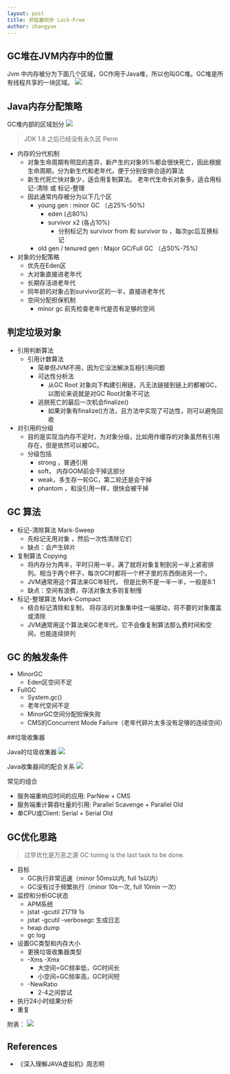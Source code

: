 ```yaml
---
layout: post
title: 非阻塞同步 Lock-Free
author: zhangyue
---
```


## GC堆在JVM内存中的位置
Jvm 中内存被分为下面几个区域，GC作用于Java堆，所以也叫GC堆。GC堆是所有线程共享的一块区域。 
![](/assets/img/blog/2014-06-01-jvm-gc-note.png)
## Java内存分配策略
GC堆内部的区域划分
![](/assets/img/blog/2014-06-01-jvm-gc-note4.png)
> JDK 1.8 之后已经没有永久区 Perm

* 内存的分代机制
    * 对象生命周期有明显的差异，新产生的对象95%都会很快死亡，因此根据生命周期，分为新生代和老年代，便于分别安排合适的算法
    * 新生代死亡快对象少，适合用复制算法。 老年代生命长对象多，适合用标记-清除 或 标记-整理
    * 因此通常内存被分为以下几个区
        * young gen : minor GC  （占25%-50%)
            * eden  (占80%)
            * survivor x2 (各占10%)  
                * 分别标记为 survivor from 和 survivor to ，每次gc后互换标记  
        * old gen / tenured gen : Major GC/Full GC （占50%-75%)
* 对象的分配策略
    * 优先在Eden区
    * 大对象直接进老年代
    * 长期存活进老年代
    * 同年龄的对象占到survivor区的一半，直接进老年代
    * 空间分配担保机制
        * minor gc 前先检查老年代是否有足够的空间

## 判定垃圾对象
* 引用判断算法
    * 引用计数算法
        * 简单但JVM不用，因为它没法解决互相引用问题
		* 可达性分析法
			* 从GC Root 对象向下构建引用链，凡无法链接到链上的都被GC，以图论来说就是对GC Root对象不可达
		* 逃脱死亡的最后一次机会finalize()
			* 如果对象有finalize()方法，且方法中实现了可达性，则可以避免回收
* 对引用的分级
    * 目的是实现当内存不足时，为对象分级，比如用作缓存的对象虽然有引用存在，但是依然可以被GC。
    * 分级包括
        * strong ，普通引用
        * soft， 内存OOM前会干掉这部分
        * weak，多生存一轮GC，第二轮还是会干掉
        * phantom ，和没引用一样，很快会被干掉

## GC 算法
* 标记-清除算法 Mark-Sweep
    * 先标记无用对象 ，然后一次性清除它们
    * 缺点：会产生碎片
* 复制算法 Copying
    * 将内存分为两半，平时只用一半，满了就将对象复制到另一半上紧密排列。相当于两个杯子，每次GC时都将一个杯子里的东西倒进另一个。
    * JVM通常用这个算法来GC年轻代， 但是比例不是一半一半，一般是8:1
    * 缺点：空间有浪费，存活对象太多则复制慢
* 标记-整理算法 Mark-Compact
    * 结合标记清除和复制， 将存活的对象集中往一端挪动，将不要的对象覆盖或清除
    * JVM通常用这个算法来GC老年代，它不会像复制算法那么费时间和空间，也能连续排列

## GC 的触发条件
* MinorGC
    * Eden区空间不足
* FullGC
    * System.gc()
    * 老年代空间不足
    * MinorGC空间分配担保失败
    * CMS的Concurrent Mode Failure（老年代碎片太多没有足够的连续空间）

##垃圾收集器

Java的垃圾收集器
![](/assets/img/blog/2014-06-01-jvm-gc-note1.png)

Java收集器间的配合关系
![](/assets/img/blog/2014-06-01-jvm-gc-note3.png)

常见的组合
* 服务端重响应时间的应用:  ParNew + CMS
* 服务端重计算吞吐量的引用: Parallel Scavenge + Parallel Old
* 单CPU或Client: Serial + Serial Old

## GC优化思路
> 过早优化是万恶之源
> GC tuning is the last task to be done.

* 目标
    * GC执行非常迅速（minor 50ms以内, full 1s以内）
    * GC没有过于频繁执行（minor 10s一次, full 10min 一次）
* 监控和分析GC状态
    * APM系统
    * jstat -gcutil 21719 1s
    * jstat -gcutil -verbosegc 生成日志
    * heap dump
    * gc log
* 设置GC类型和内存大小
    * 更换垃圾收集器类型
    * -Xms -Xmx
        * 大空间=GC频率低，GC时间长
        * 小空间=GC频率高，GC时间短
    * -NewRatio
        * 2-4之间尝试
* 执行24小时结果分析
* 重复

附表：
![](/assets/img/blog/2014-06-01-jvm-gc-note2.png)

## References
* 《深入理解JAVA虚拟机》周志明